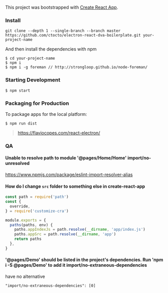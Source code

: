 This project was bootstrapped with [Create React App](https://github.com/facebook/create-react-app).

### Install
```github
git clone --depth 1 --single-branch --branch master https://github.com/ctocto/electron-react-dva-boilerplate.git your-project-name
```
And then install the dependencies with npm
```
$ cd your-project-name
$ npm i
$ npm i -g foreman // http://strongloop.github.io/node-foreman/
```
### Starting Development
```
$ npm start
```

### Packaging for Production
To package apps for the local platform:
```
$ npm run dist
```


> https://flaviocopes.com/react-electron/

### QA
#### Unable to resolve path to module '@pages/Home/Home'  import/no-unresolved
https://www.npmjs.com/package/eslint-import-resolver-alias

#### How do I change `src` folder to something else in create-react-app
```js
const path = require('path')
const {
  override,
} = require('customize-cra')

module.exports = {
  paths(paths, env) {
    paths.appIndexJs = path.resolve(__dirname, 'app/index.js')
    paths.appSrc = path.resolve(__dirname, 'app')
    return paths
  },
}
```
#### '@pages/Demo' should be listed in the project's dependencies. Run 'npm i -S @pages/Demo' to add it            import/no-extraneous-dependencies
have no alternative
```
"import/no-extraneous-dependencies": [0]
```